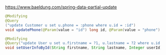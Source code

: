 https://www.baeldung.com/spring-data-partial-update

```java
@Modifying
@Query
("update Customer u set u.phone = :phone where u.id = :id") 
void updatePhone(@Param(value = "id") long id, @Param(value = "phone") String phone);
```

```java
@Modifying
@Query("update User u set u.firstname = ?1, u.lastname = ?2 where u.id = ?3")
void setUserInfoById(String firstname, String lastname, Integer userId);
```